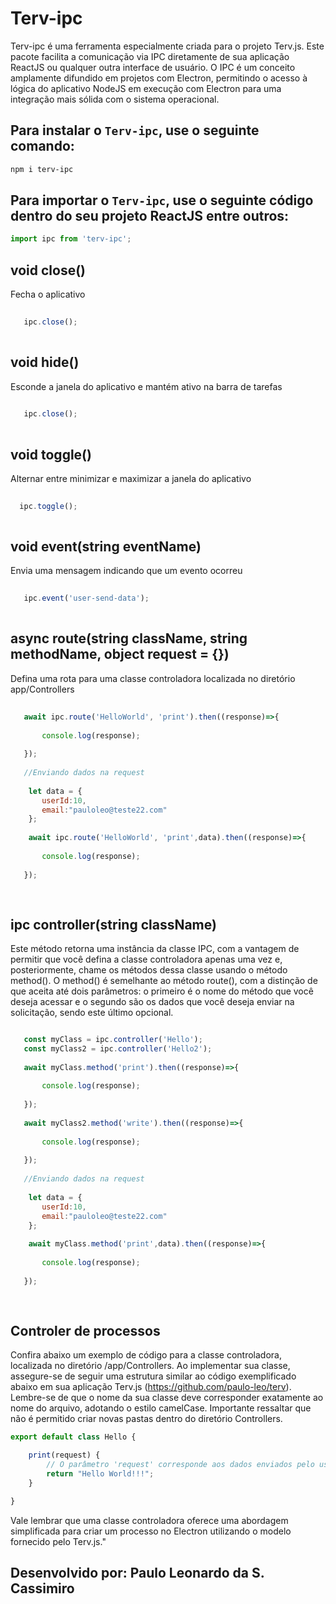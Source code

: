 # Terv-ipc

Terv-ipc é uma ferramenta especialmente criada para o projeto Terv.js. Este pacote facilita a comunicação via IPC diretamente de sua aplicação ReactJS ou qualquer outra interface de usuário. O IPC é um conceito amplamente difundido em projetos com Electron, permitindo o acesso à lógica do aplicativo NodeJS em execução com Electron para uma integração mais sólida com o sistema operacional. 


## Para instalar o `Terv-ipc`, use o seguinte comando:

```bash
npm i terv-ipc

```

## Para importar o `Terv-ipc`, use o seguinte código dentro do seu projeto ReactJS entre outros:

```javascript
import ipc from 'terv-ipc';

```


## void close()
Fecha o aplicativo
```javascript
   
   ipc.close();
   
```

## void hide()
Esconde a janela do aplicativo e mantém ativo na barra de tarefas
```javascript
   
   ipc.close();
   
```

## void toggle()
Alternar entre minimizar e maximizar a janela do aplicativo
```javascript
   
  ipc.toggle();
   
```

## void event(string eventName)
Envia uma mensagem indicando que um evento ocorreu
```javascript
   
   ipc.event('user-send-data');
   
```

## async route(string className, string methodName, object request = {})
Defina uma rota para uma classe controladora localizada no diretório app/Controllers
```javascript
   
   await ipc.route('HelloWorld', 'print').then((response)=>{
    
	   console.log(response);
      
   });
   
   //Enviando dados na request
   
    let data = {
	   userId:10,
	   email:"pauloleo@teste22.com"
	};
	
    await ipc.route('HelloWorld', 'print',data).then((response)=>{
    
	   console.log(response);
      
   });
   
   
```

## ipc controller(string className)
Este método retorna uma instância da classe IPC, com a vantagem de permitir que você defina a classe controladora apenas uma vez e, posteriormente, chame os métodos dessa classe usando o método method(). O method() é semelhante ao método route(), com a distinção de que aceita até dois parâmetros: o primeiro é o nome do método que você deseja acessar e o segundo são os dados que você deseja enviar na solicitação, sendo este último opcional.
```javascript

   const myClass = ipc.controller('Hello');
   const myClass2 = ipc.controller('Hello2');
   
   await myClass.method('print').then((response)=>{
    
	   console.log(response);
      
   });
   
   await myClass2.method('write').then((response)=>{
    
	   console.log(response);
      
   });
   
   //Enviando dados na request
   
    let data = {
	   userId:10,
	   email:"pauloleo@teste22.com"
	};
	
    await myClass.method('print',data).then((response)=>{
    
	   console.log(response);
      
   });
   
   
```

## Controler de processos 
Confira abaixo um exemplo de código para a classe controladora, localizada no diretório /app/Controllers. Ao implementar sua classe, assegure-se de seguir uma estrutura similar ao código exemplificado abaixo em sua aplicação Terv.js (https://github.com/paulo-leo/terv). Lembre-se de que o nome da sua classe deve corresponder exatamente ao nome do arquivo, adotando o estilo camelCase. Importante ressaltar que não é permitido criar novas pastas dentro do diretório Controllers.
```javascript
export default class Hello {

    print(request) {
        // O parâmetro 'request' corresponde aos dados enviados pelo usuário.
        return "Hello World!!!";
    }

}
```

Vale lembrar que uma classe controladora oferece uma abordagem simplificada para criar um processo no Electron utilizando o modelo fornecido pelo Terv.js."

## Desenvolvido por: Paulo Leonardo da S. Cassimiro
